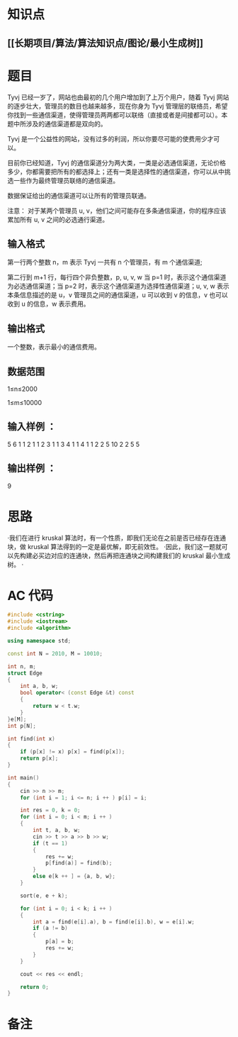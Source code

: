 # 知识点
  ## [[长期项目/算法/算法知识点/图论/最小生成树]]
# 题目
 Tyvj 已经一岁了，网站也由最初的几个用户增加到了上万个用户，随着 Tyvj 网站的逐步壮大，管理员的数目也越来越多，现在你身为 Tyvj 管理层的联络员，希望你找到一些通信渠道，使得管理员两两都可以联络（直接或者是间接都可以）。本题中所涉及的通信渠道都是双向的。

Tyvj 是一个公益性的网站，没有过多的利润，所以你要尽可能的使费用少才可以。

目前你已经知道，Tyvj 的通信渠道分为两大类，一类是必选通信渠道，无论价格多少，你都需要把所有的都选择上；还有一类是选择性的通信渠道，你可以从中挑选一些作为最终管理员联络的通信渠道。

数据保证给出的通信渠道可以让所有的管理员联通。

注意： 对于某两个管理员 u, v，他们之间可能存在多条通信渠道，你的程序应该累加所有 u, v 之间的必选通行渠道。

## 输入格式
第一行两个整数 n，m 表示 Tyvj 一共有 n 个管理员，有 m 个通信渠道;

第二行到 m+1 行，每行四个非负整数，p, u, v, w 当 p=1 时，表示这个通信渠道为必选通信渠道；当 p=2 时，表示这个通信渠道为选择性通信渠道；u, v, w 表示本条信息描述的是 u，v 管理员之间的通信渠道，u 可以收到 v 的信息，v 也可以收到 u 的信息，w 表示费用。

## 输出格式
一个整数，表示最小的通信费用。

## 数据范围
1≤n≤2000

1≤m≤10000
## 输入样例 ：
5 6
1 1 2 1
1 2 3 1
1 3 4 1
1 4 1 1
2 2 5 10
2 2 5 5
## 输出样例 ：
9

# 思路
·我们在进行 kruskal 算法时，有一个性质，即我们无论在之前是否已经存在连通块，做 kruskal 算法得到的一定是最优解，即无前效性。
·因此，我们这一题就可以先构建必买边对应的连通块，然后再把连通块之间构建我们的 kruskal 最小生成树。
·
# AC 代码
```cpp
#include <cstring>
#include <iostream>
#include <algorithm>

using namespace std;

const int N = 2010, M = 10010;

int n, m;
struct Edge
{
    int a, b, w;
    bool operator< (const Edge &t) const
    {
        return w < t.w;
    }
}e[M];
int p[N];

int find(int x)
{
    if (p[x] != x) p[x] = find(p[x]);
    return p[x];
}

int main()
{
    cin >> n >> m;
    for (int i = 1; i <= n; i ++ ) p[i] = i;

    int res = 0, k = 0;
    for (int i = 0; i < m; i ++ )
    {
        int t, a, b, w;
        cin >> t >> a >> b >> w;
        if (t == 1)
        {
            res += w;
            p[find(a)] = find(b);
        }
        else e[k ++ ] = {a, b, w};
    }

    sort(e, e + k);

    for (int i = 0; i < k; i ++ )
    {
        int a = find(e[i].a), b = find(e[i].b), w = e[i].w;
        if (a != b)
        {
            p[a] = b;
            res += w;
        }
    }

    cout << res << endl;

    return 0;
}
```
# 备注
